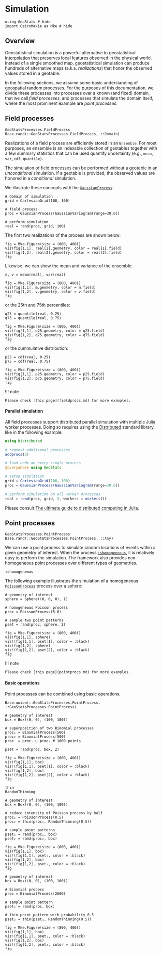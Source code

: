 # Simulation

```@example simulation
using GeoStats # hide
import CairoMakie as Mke # hide
```

## Overview

Geostatistical simulation is a powerful alternative to geostatistical
[interpolation](interpolation.md) that preserves local features observed
in the physical world. Instead of a single smoothed map, geostatistical
simulation can produce hundreds of alternative maps (a.k.a. *realizations*)
that honor the observed values stored in a geotable.

In the following sections, we assume some basic understanding of geospatial
random processes. For the purposes of this documentation, we divide these
processes into processes over a known (and fixed) domain, that we call
*field processes*, and processes that simulate the domain itself, where
the most prominent example are *point processes*.

## Field processes

```@docs
GeoStatsProcesses.FieldProcess
Base.rand(::GeoStatsProcesses.FieldProcess, ::Domain)
```

Realizations of a field process are efficiently stored in an `Ensemble`.
For most purposes, an ensemble is an indexable collection of geotables
together with a few summary statistics that can be used quantify
uncertainty (e.g., `mean`, `var`, `cdf`, `quantile`).

The simulation of field processes can be performed without a geotable in an
*unconditional* simulation. If a geotable is provided, the observed values
are honored in a *conditional* simulation.

We illustrate these concepts with the [`GaussianProcess`](@ref):

```@example simulation
# domain of simulation
grid = CartesianGrid(100, 100)

# field process
proc = GaussianProcess(GaussianVariogram(range=30.0))

# perform simulation
real = rand(proc, grid, 100)
```

The first two realizations of the process are shown below:

```@example simulation
fig = Mke.Figure(size = (800, 400))
viz(fig[1,1], real[1].geometry, color = real[1].field)
viz(fig[1,2], real[2].geometry, color = real[2].field)
fig
```

Likewise, we can show the mean and variance of the ensemble:

```@example simulation
m, v = mean(real), var(real)

fig = Mke.Figure(size = (800, 400))
viz(fig[1,1], m.geometry, color = m.field)
viz(fig[1,2], v.geometry, color = v.field)
fig
```

or the 25th and 75th percentiles:

```@example simulation
q25 = quantile(real, 0.25)
q75 = quantile(real, 0.75)

fig = Mke.Figure(size = (800, 400))
viz(fig[1,1], q25.geometry, color = q25.field)
viz(fig[1,2], q75.geometry, color = q75.field)
fig
```

or the cummulative distribution:

```@example simulation
p25 = cdf(real, 0.25)
p75 = cdf(real, 0.75)

fig = Mke.Figure(size = (800, 400))
viz(fig[1,1], p25.geometry, color = p25.field)
viz(fig[1,2], p75.geometry, color = p75.field)
fig
```

!!! note

    Please check [this page](fieldprocs.md) for more examples.

#### Parallel simulation

All field processes support distributed parallel simulation
with multiple Julia worker processes. Doing so requires using the
[Distributed](https://docs.julialang.org/en/v1/stdlib/Distributed/)
standard library, like in the following example:

```julia
using Distributed

# request additional processes
addprocs(3)

# load code on every single process
@everywhere using GeoStats

# setup simulation
grid = CartesianGrid(100, 100)
proc = GaussianProcess(GaussianVariogram(range=30.0))

# perform simulation on all worker processes
real = rand(proc, grid, 3, workers = workers())
```

Please consult
[The ultimate guide to distributed computing in Julia](https://github.com/Arpeggeo/julia-distributed-computing/tree/master).

## Point processes

```@docs
GeoStatsProcesses.PointProcess
Base.rand(::GeoStatsProcesses.PointProcess, ::Any)
```

We can use a point process to simulate random locations of events within
a given geometry of interest. When the process [`ishomogeneous`](@ref), it
is relatively easy to perform the simulation. The framework also provides
non-homogeneous point processes over different types of geometries.

```@docs
ishomogeneous
```

The following example illustrates the simulation of a homogeneous
[`PoissonProcess`](@ref) process over a sphere:

```@example simulation
# geometry of interest
sphere = Sphere((0, 0, 0), 1)

# homogeneous Poisson process
proc = PoissonProcess(5.0)

# sample two point patterns
pset = rand(proc, sphere, 2)

fig = Mke.Figure(size = (800, 400))
viz(fig[1,1], sphere)
viz!(fig[1,1], pset[1], color = :black)
viz(fig[1,2], sphere)
viz!(fig[1,2], pset[2], color = :black)
fig
```

!!! note

    Please check [this page](pointprocs.md) for more examples.

#### Basic operations

Point processes can be combined using basic operations.

```@docs
Base.union(::GeoStatsProcesses.PointProcess, ::GeoStatsProcesses.PointProcess)
```

```@example simulation
# geometry of interest
box = Box((0, 0), (100, 100))

# superposition of two Binomial processes
proc₁ = BinomialProcess(500)
proc₂ = BinomialProcess(500)
proc  = proc₁ ∪ proc₂ # 1000 points

pset = rand(proc, box, 2)

fig = Mke.Figure(size = (800, 400))
viz(fig[1,1], box)
viz!(fig[1,1], pset[1], color = :black)
viz(fig[1,2], box)
viz!(fig[1,2], pset[2], color = :black)
fig
```

```@docs
thin
RandomThinning
```

```@example simulation
# geometry of interest
box = Box((0, 0), (100, 100))

# reduce intensity of Poisson process by half
proc₁ = PoissonProcess(0.5)
proc₂ = thin(proc₁, RandomThinning(0.5))

# sample point patterns
pset₁ = rand(proc₁, box)
pset₂ = rand(proc₂, box)

fig = Mke.Figure(size = (800, 400))
viz(fig[1,1], box)
viz!(fig[1,1], pset₁, color = :black)
viz(fig[1,2], box)
viz!(fig[1,2], pset₂, color = :black)
fig
```

```@example simulation
# geometry of interest
box = Box((0, 0), (100, 100))

# Binomial process
proc = BinomialProcess(2000)

# sample point pattern
pset₁ = rand(proc, box)

# thin point pattern with probability 0.5
pset₂ = thin(pset₁, RandomThinning(0.5))

fig = Mke.Figure(size = (800, 400))
viz(fig[1,1], box)
viz!(fig[1,1], pset₁, color = :black)
viz(fig[1,2], box)
viz!(fig[1,2], pset₂, color = :black)
fig
```
